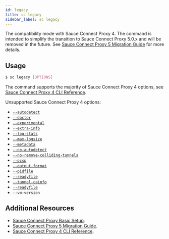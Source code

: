 ```yaml
---
id: legacy
title: sc legacy
sidebar_label: sc legacy
---
```


The compatibility mode with Sauce Connect Proxy 4. The command is intended to simplify the transition to Sauce Connect Proxy 5.0.x and will be removed in the future.
See [Sauce Connect Proxy 5 Migration Guide](/secure-connections/sauce-connect-5/migrating/) for more details.

## Usage

```bash
$ sc legacy [OPTIONS]
```

The command supports the majority of Sauce Connect Proxy 4 options, see [Sauce Connect Proxy 4 CLI Reference](/dev/cli/sauce-connect-proxy).

Unsupported Sauce Connect Proxy 4 options:

- [`--autodetect`](/dev/cli/sauce-connect-proxy/#--autodetect)
- [`--doctor`](/dev/cli/sauce-connect-proxy/#--doctor)
- [`--experimental`](/dev/cli/sauce-connect-proxy/#--experimental)
- [`--extra-info`](/dev/cli/sauce-connect-proxy/#--extra-info)
- [`--log-stats`](/dev/cli/sauce-connect-proxy/#--log-stats)
- [`--max-logsize`](/dev/cli/sauce-connect-proxy/#--max-logsize)
- [`--metadata`](/dev/cli/sauce-connect-proxy/#--metadata)
- [`--no-autodetect`](/dev/cli/sauce-connect-proxy/#--no-autodetect)
- [`--no-remove-colliding-tunnels`](/dev/cli/sauce-connect-proxy/#--no-remove-colliding-tunnels)
- [`--ocsp`](/dev/cli/sauce-connect-proxy/#--ocsp)
- [`--output-format`](/dev/cli/sauce-connect-proxy/#--output-format)
- [`--pidfile`](/dev/cli/sauce-connect-proxy/#--pidfile)
- [`--readyfile`](/dev/cli/sauce-connect-proxy/#--readyfile)
- [`--tunnel-cainfo`](/dev/cli/sauce-connect-proxy/#--tunnel-cainfo)
- [`--readyfile`](/dev/cli/sauce-connect-proxy/#--readyfile)
- `--vm-version`

## Additional Resources

- [Sauce Connect Proxy Basic Setup](/secure-connections/sauce-connect-5/installation/).
- [Sauce Connect Proxy 5 Migration Guide](/secure-connections/sauce-connect-5/migrating/).
- [Sauce Connect Proxy 4 CLI Reference](/dev/cli/sauce-connect-proxy).
